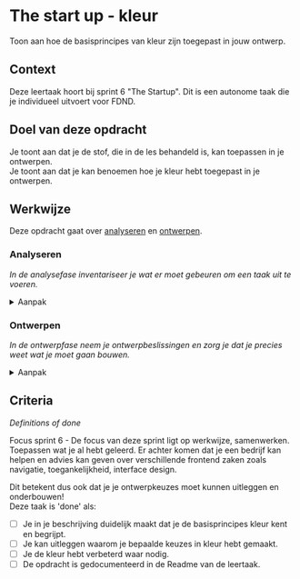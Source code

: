 
# The start up - kleur

Toon aan hoe de basisprincipes van kleur zijn toegepast in jouw ontwerp.  

## Context


Deze leertaak hoort bij sprint 6 "The Startup". Dit is een autonome taak die je individueel uitvoert voor FDND.


## Doel van deze opdracht

Je toont aan dat je de stof, die in de les behandeld is, kan toepassen in je ontwerpen.  
Je toont aan dat je kan benoemen hoe je kleur hebt toegepast in je ontwerpen.


## Werkwijze


Deze opdracht gaat over [analyseren](#analyseren) en [ontwerpen](#ontwerpen).

### Analyseren
*In de analysefase inventariseer je wat er moet gebeuren om een taak uit te voeren.*

<details>
<summary>Aanpak</summary>

1. Bekijk de ontwerpen die je deze sprint gemaakt hebt.
2. Maak screenshots en plaats ze in de Readme.
3. Beschrijf in de Readme welke kleur keuzes je gemaakt hebt, denk aan:  
  
- De kleurencirkel en kleurpaletten (complementair, analoog, monochroom). 
- Kleurverhoudingen (wat heb je gebruikt als hoofdkleur? wat is een steunkleur? en waarom?).  
- Tint, verzadiging en helderheid.
  

#### Materiaal analysefase

- [Beginning Graphic Design: Kleur](https://www.youtube.com/watch?v=_2LLXnUdUIc)
- [Graphic Design Foundations, LinkedIn Learning cursus](https://www.linkedin.com/learning/graphic-design-foundations-color/welcome?autoAdvance=true&autoSkip=false&autoplay=true&resume=true&u=2132228)
- [Color Trends, LinkedIn Learning cursus](https://www.linkedin.com/learning/color-trends/color-is-more-than-a-trend?autoAdvance=true&autoSkip=false&autoplay=true&resume=true&u=2132228)
- [Interaction of color - Josef Albers](https://www.youtube.com/watch?v=3IKPGL6403I)

</details>

### Ontwerpen
*In de ontwerpfase neem je ontwerpbeslissingen en zorg je dat je precies weet wat je moet gaan bouwen.*

<details>
<summary>Aanpak</summary>

1. Als je, aan de hand van jouw eigen analyse, ruimte ziet voor verbetering, maak dan een nieuw ontwerp en plaats ook daar een screenshot van in de Readme.
2. Beschrijf wat je anders hebt gedaan en waarom.


#### Materiaal ontwerpfase. 

- [Beginning Graphic Design: Kleur](https://www.youtube.com/watch?v=_2LLXnUdUIc)
- [Graphic Design Foundations, LinkedIn Learning cursus](https://www.linkedin.com/learning/graphic-design-foundations-color/welcome?autoAdvance=true&autoSkip=false&autoplay=true&resume=true&u=2132228)
- [Color Trends, LinkedIn Learning cursus](https://www.linkedin.com/learning/color-trends/color-is-more-than-a-trend?autoAdvance=true&autoSkip=false&autoplay=true&resume=true&u=2132228)
- [Interaction of color - Josef Albers](https://www.youtube.com/watch?v=3IKPGL6403I)

</details>


## Criteria
*Definitions of done*

Focus sprint 6 - De focus van deze sprint ligt op werkwijze, samenwerken. Toepassen wat je al hebt geleerd. Er achter komen dat je een bedrijf kan helpen en advies kan geven over verschillende frontend zaken zoals navigatie, toegankelijkheid, interface design.

Dit betekent dus ook dat je je ontwerpkeuzes moet kunnen uitleggen en onderbouwen!  
Deze taak is 'done' als:

- [ ] Je in je beschrijving duidelijk maakt dat je de basisprincipes kleur kent en begrijpt.
- [ ] Je kan uitleggen waarom je bepaalde keuzes in kleur hebt gemaakt.
- [ ] Je de kleur hebt verbeterd waar nodig.
- [ ] De opdracht is gedocumenteerd in de Readme van de leertaak.

